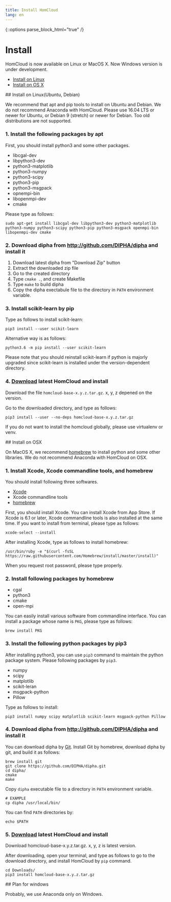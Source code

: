 ```yaml
---
title: Install HomCloud
lang: en
---
```


{::options parse_block_html="true" /}

# Install

HomCloud is now available on Linux or MacOS X.
Now Windows version is under development.

* [Install on Linux](#linux)
* [Install on OS X](#osx)


<div class="guide">
## <a name="linux"> Install on Linux(Ubuntu, Debian)

We recommend that apt and pip tools to install on Ubuntu and Debian.
We do not recommend Anaconda with HomCloud.
Please use 16.04 LTS or newer for Ubuntu, or
Debian 9 (stretch) or newer for Debian.
Too old distributions are not supported.


### 1. Install the following packages by apt

First, you should install python3 and some other packages.

* libcgal-dev
* libpython3-dev
* python3-matplotlib
* python3-numpy
* python3-scipy
* python3-pip
* python3-msgpack
* opnempi-bin
* libopenmpi-dev
* cmake

Please type as follows:

    sudo apt-get install libcgal-dev libpython3-dev python3-matplotlib python3-numpy python3-scipy python3-pip python3-msgpack openmpi-bin libopenmpi-dev cmake

### 2. Download dipha from <http://github.com/DIPHA/dipha> and install it

1. Download latest dipha from "Download Zip" button
2. Extract the downloaded zip file
3. Go to the created directory
4. Type `cmake .`, and create Makefile
5. Type `make` to build dipha
6. Copy the dipha exectabule file to the directory in `PATH` environment variable.

   
### 3. Install scikit-learn by pip
Type as follows to install scikit-learn:

    pip3 install --user scikit-learn

Alternative way is as follows:

    python3.6 -m pip install --user scikit-learn

Please note that you should reinstall scikit-learn if python is majorly upgraded
since scikit-learn is installed under the version-dependent directory.

### 4. [Download](index.html#download) latest HomCloud and install

Download the file `homcloud-base-x.y.z.tar.gz`. x, y, z depened on the version.

Go to the downloaded directory, and type as follows:

    pip3 install --user --no-deps homcloud-base-x.y.z.tar.gz

If you do not want to install the homcloud globally, please use
virtualenv or venv.

</div>

<div class="guide">
## <a name="osx"> Install on OSX

On MacOS X, we recommend [homebrew](https://brew.sh/index_ja.html) 
to install python and some other libraries.
We do not recommend Anaconda with HomCloud on OSX.

### 1. Install Xcode, Xcode commandline tools, and homebrew
   
You should install following three softwares.

* [Xcode](https://developer.apple.com/jp/xcode/)
* Xcode commandline tools
* [homebrew](https://github.com/Homebrew)

First, you should install Xcode. You can install Xcode from App Store.
If Xcode is 6.1 or later, Xcode commandline tools is also installed at the same time.
If you want to install from terminal, please type as follows:
   
    xcode-select --install

After installing Xcode, type as follows to install homebrew:

    /usr/bin/ruby -e "$(curl -fsSL https://raw.githubusercontent.com/Homebrew/install/master/install)"

When you request root password, please type properly.

### 2. Install following packages by homebrew

* cgal
* python3
* cmake
* open-mpi

You can easily install various software from commandline interface.
You can install a package whose name is `PKG`, please type as follows:

    brew install PKG

### 3. Install the following python packages by pip3

After installing python3, you can use `pip3` command to maintain
the python package system. Please following packages by `pip3`.

* numpy
* scipy
* matplotlib
* scikit-leran
* msgpack-python
* Pillow

Type as follows to install:

    pip3 install numpy scipy matplotlib scikit-learn msgpack-python Pillow

### 4. Download dipha from <http://github.com/DIPHA/dipha> and install it

You can download dipha by [Git](https://github.com/git/git).
Install Git by homebrew, download dipha by git, and build it as follows:

    brew install git
    git clone https://github.com/DIPHA/dipha.git
    cd dipha/
    cmake
    make

Copy `dipha` executable file to a directory in `PATH` environment variable.

    # EXAMPLE
    cp dipha /usr/local/bin/

You can find `PATH` directories by:

    echo $PATH

### 5. [Download](index.en.html#download) latest HomCloud and install
Download homcloud-base-x.y.z.tar.gz. x, y, z is latest version.

After downloading, open your terminal, and type as follows to go to the download
directory, and install HomCloud by `pip` command.

    cd Downloads/
    pip3 install homcloud-base-x.y.z.tar.gz

</div>

<div class="guide">
## Plan for windows

Probably, we use Anaconda only on Windows.
</div>
